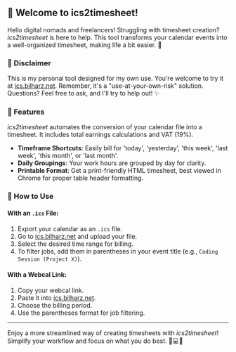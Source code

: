 ## 🌟 Welcome to ics2timesheet!

Hello digital nomads and freelancers! Struggling with timesheet creation? *ics2timesheet* is here to help. This tool transforms your calendar events into a well-organized timesheet, making life a bit easier. 🚀

### 📣 Disclaimer

This is my personal tool designed for my own use. You're welcome to try it at [ics.bilharz.net](http://ics.bilharz.net). Remember, it's a "use-at-your-own-risk" solution. Questions? Feel free to ask, and I'll try to help out! ✨

### 🎩 Features

*ics2timesheet* automates the conversion of your calendar file into a timesheet. It includes total earnings calculations and VAT (19%).

- **Timeframe Shortcuts**: Easily bill for 'today', 'yesterday', 'this week', 'last week', 'this month', or 'last month'.
- **Daily Groupings**: Your work hours are grouped by day for clarity.
- **Printable Format**: Get a print-friendly HTML timesheet, best viewed in Chrome for proper table header formatting.

### 🚀 How to Use

#### With an `.ics` File:
1. Export your calendar as an `.ics` file.
2. Go to [ics.bilharz.net](http://ics.bilharz.net) and upload your file.
3. Select the desired time range for billing.
4. To filter jobs, add them in parentheses in your event title (e.g., `Coding Session (Project X)`).

#### With a Webcal Link:
1. Copy your webcal link.
2. Paste it into [ics.bilharz.net](http://ics.bilharz.net).
3. Choose the billing period.
4. Use the parentheses format for job filtering.

---

Enjoy a more streamlined way of creating timesheets with *ics2timesheet*! Simplify your workflow and focus on what you do best. 🌴💻📅

